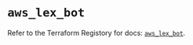 # `aws_lex_bot`

Refer to the Terraform Registory for docs: [`aws_lex_bot`](https://registry.terraform.io/providers/hashicorp/aws/5.7.0/docs/resources/lex_bot).
